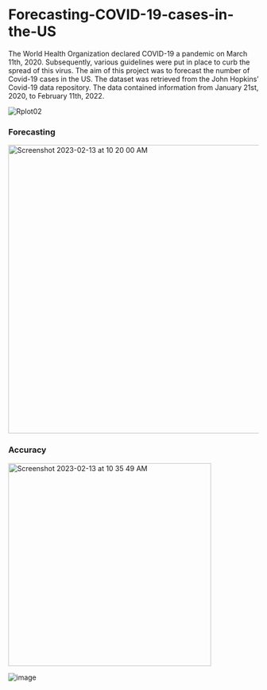 # Forecasting-COVID-19-cases-in-the-US

The World Health Organization declared COVID-19 a pandemic on March 11th, 2020. Subsequently, various guidelines were put in place to curb the spread of this virus. The aim of this project was to forecast the number of Covid-19 cases in the US. The dataset was retrieved from the John Hopkins’ Covid-19 data repository. The data contained information from January 21st, 2020, to February 11th, 2022.




![Rplot02](https://user-images.githubusercontent.com/65930304/153794846-1c0e1ee3-688c-4a62-a0cb-743ccd7ec77e.png)




### Forecasting
<img width="580" alt="Screenshot 2023-02-13 at 10 20 00 AM" src="https://user-images.githubusercontent.com/65930304/218498597-e9b4b7b7-5ca9-4a35-a177-61cbc705b7f0.png">


### Accuracy

<img width="408" alt="Screenshot 2023-02-13 at 10 35 49 AM" src="https://user-images.githubusercontent.com/65930304/218502067-4a3fe861-c082-4f5a-9153-951fe781f891.png">


![image](https://user-images.githubusercontent.com/65930304/218502906-7477bf11-c82e-4771-b986-00387ad5712a.png)

